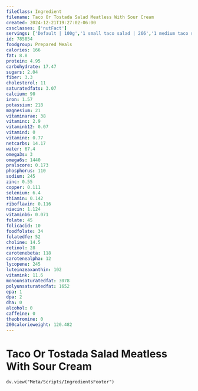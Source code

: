 ```yaml
---
fileClass: Ingredient
filename: Taco Or Tostada Salad Meatless With Sour Cream
created: 2024-12-21T19:27:02-06:00
cssclasses: ['nutFact']
servings: ['Default | 100g','1 small taco salad | 266','1 medium taco salad | 354','1 large taco salad | 442','1 taco salad, ns as to size | 354','1 cup | 122']
id: 785854
foodgroup: Prepared Meals
calories: 166
fat: 8.8
protein: 4.95
carbohydrate: 17.47
sugars: 2.04
fiber: 3.3
cholesterol: 11
saturatedfats: 3.07
calcium: 90
iron: 1.57
potassium: 218
magnesium: 21
vitaminarae: 38
vitaminc: 2.9
vitaminb12: 0.07
vitamind: 0
vitamine: 0.77
netcarbs: 14.17
water: 67.4
omega3s: 3
omega6s: 1440
pralscore: 0.173
phosphorus: 110
sodium: 245
zinc: 0.55
copper: 0.111
selenium: 6.4
thiamin: 0.142
riboflavin: 0.116
niacin: 1.124
vitaminb6: 0.071
folate: 45
folicacid: 10
foodfolate: 34
folatedfe: 52
choline: 14.5
retinol: 28
carotenebeta: 118
carotenealpha: 12
lycopene: 245
luteinzeaxanthin: 102
vitamink: 11.6
monounsaturatedfat: 3078
polyunsaturatedfat: 1652
epa: 1
dpa: 2
dha: 0
alcohol: 0
caffeine: 0
theobromine: 0
200calorieweight: 120.482
---
```


# Taco Or Tostada Salad Meatless With Sour Cream

```dataviewjs
dv.view("Meta/Scripts/IngredientsFooter")
```